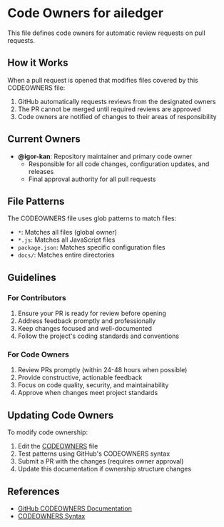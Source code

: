 # Code Owners for ailedger

This file defines code owners for automatic review requests on pull requests.

## How it Works

When a pull request is opened that modifies files covered by this CODEOWNERS file:
1. GitHub automatically requests reviews from the designated owners
2. The PR cannot be merged until required reviews are approved
3. Code owners are notified of changes to their areas of responsibility

## Current Owners

- **@igor-kan**: Repository maintainer and primary code owner
  - Responsible for all code changes, configuration updates, and releases
  - Final approval authority for all pull requests

## File Patterns

The CODEOWNERS file uses glob patterns to match files:
- `*`: Matches all files (global owner)
- `*.js`: Matches all JavaScript files
- `package.json`: Matches specific configuration files
- `docs/`: Matches entire directories

## Guidelines

### For Contributors
1. Ensure your PR is ready for review before opening
2. Address feedback promptly and professionally  
3. Keep changes focused and well-documented
4. Follow the project's coding standards and conventions

### For Code Owners
1. Review PRs promptly (within 24-48 hours when possible)
2. Provide constructive, actionable feedback
3. Focus on code quality, security, and maintainability
4. Approve when changes meet project standards

## Updating Code Owners

To modify code ownership:
1. Edit the [CODEOWNERS](CODEOWNERS) file
2. Test patterns using GitHub's CODEOWNERS syntax
3. Submit a PR with the changes (requires owner approval)
4. Update this documentation if ownership structure changes

## References

- [GitHub CODEOWNERS Documentation](https://docs.github.com/en/repositories/managing-your-repositorys-settings-and-features/customizing-your-repository/about-code-owners)
- [CODEOWNERS Syntax](https://docs.github.com/en/repositories/managing-your-repositorys-settings-and-features/customizing-your-repository/about-code-owners#codeowners-syntax)
